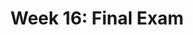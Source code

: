 ---
title: "Week 16: Final Exam"
weekNumber: 16
days:
  - date: "2024-12-09"
    events:
      - name: REV 1
        type: review
        title: "Take Up Midterm Exam (6:30-8:30PM, 1017 DOW)"
        problems: https://study.practicaldsc.org/fa24-midterm/index.html
        html: resources/other/midterm-review.html
        github: https://github.com/practicaldsc/fa24/blob/main/review/
        recording: https://leccap.engin.umich.edu/leccap/player/r/Epq9QZ
      - name: HW 10
        type: hw
        title: <b>(\\ HW 10 Prediction Competition</b>
  - date: "2024-12-10"
    events:
      - name: REV 2
        type: review
        title: "Review Post-Midterm Content (5-8PM, 1670 BBB)"
        problems: https://study.practicaldsc.org/fi-review-tuesday/index.html
        recording: https://leccap.engin.umich.edu/leccap/player/r/FE2S7p
        filled_slides: resources/lectures/review/final-review-filled.pdf
      - name: SUR
        type: survey
        title: <b><a href="https://docs.google.com/forms/d/e/1FAIpQLSfM0KHvq71kkyYHAKXHAD4Dk_mJx1P38o7PKhaN4U_xequ00Q/viewform">End-of-Semester Survey</a> and <a href="https://umich.bluera.com/umich/">Official Evals</a></b>
        note: "If at least 85% of the class fills out both by 12/10 at 11:59PM, we'll add 1% of extra credit to everyone's overall grade."
  - date: "2024-12-12"
    events:
      - name: EXAM
        type: exam
        title: <b>Final Exam (4-6PM)</b>
---